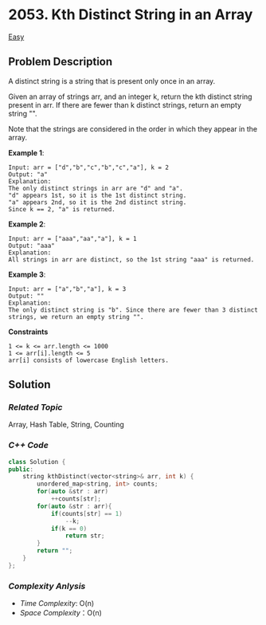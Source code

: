 # 2053. Kth Distinct String in an Array
[Easy](https://leetcode.com/problems/kth-distinct-string-in-an-array/description/)

## Problem Description

A distinct string is a string that is present only once in an array.

Given an array of strings arr, and an integer k, return the kth distinct string present in arr. If there are fewer than k distinct strings, return an empty string "".

Note that the strings are considered in the order in which they appear in the array.


**Example 1**:
```
Input: arr = ["d","b","c","b","c","a"], k = 2
Output: "a"
Explanation:
The only distinct strings in arr are "d" and "a".
"d" appears 1st, so it is the 1st distinct string.
"a" appears 2nd, so it is the 2nd distinct string.
Since k == 2, "a" is returned. 
```
**Example 2**:
```
Input: arr = ["aaa","aa","a"], k = 1
Output: "aaa"
Explanation:
All strings in arr are distinct, so the 1st string "aaa" is returned.
```
**Example 3**:
```
Input: arr = ["a","b","a"], k = 3
Output: ""
Explanation:
The only distinct string is "b". Since there are fewer than 3 distinct strings, we return an empty string "".
```

**Constraints**
```
1 <= k <= arr.length <= 1000
1 <= arr[i].length <= 5
arr[i] consists of lowercase English letters.
```

## Solution

### _Related Topic_
   Array, Hash Table, String, Counting

### _C++ Code_
```cpp
class Solution {
public:
    string kthDistinct(vector<string>& arr, int k) {
        unordered_map<string, int> counts;
        for(auto &str : arr)
            ++counts[str];
        for(auto &str : arr){
            if(counts[str] == 1)
                --k;
            if(k == 0)
                return str;
        }
        return "";
    }
};
```

### _Complexity Anlysis_
- _Time Complexity_: O(n)
- _Space Complexity_：O(n)
